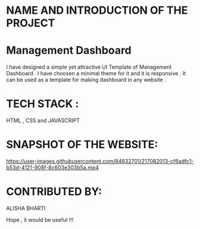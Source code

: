# NAME AND INTRODUCTION OF THE PROJECT
# Management Dashboard
I have designed a simple yet attractive UI Template of Management Dashboard . I have choosen a minimal theme for it and it is responsive . It can be used as a template for making dashboard in any website .

# TECH STACK :
HTML , CSS and JAVASCRIPT 

# SNAPSHOT OF THE WEBSITE:
https://user-images.githubusercontent.com/84632701/217082013-cf6adfc1-b53d-4121-908f-8c603e303b5a.mp4


# CONTRIBUTED BY:
ALISHA BHARTI

Hope , it would be useful !!!







